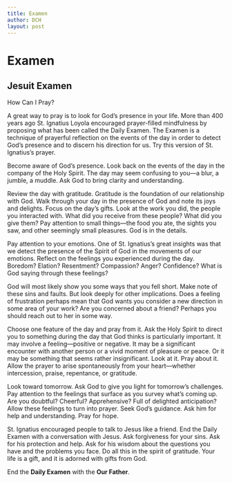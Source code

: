```yaml
---
title: Examen
author: DCH
layout: post
---
```

# Examen

## Jesuit Examen

How Can I Pray?

A great way to pray is to look for God’s presence in your life. More than 400 years ago St. Ignatius Loyola encouraged prayer-filled mindfulness by proposing what has been called the Daily Examen. The Examen is a technique of prayerful reflection on the events of the day in order to detect God’s presence and to discern his direction for us. Try this version of St. Ignatius’s prayer.

Become aware of God’s presence. Look back on the events of the day in the company of the Holy Spirit. The day may seem confusing to you—a blur, a jumble, a muddle. Ask God to bring clarity and understanding.

Review the day with gratitude. Gratitude is the foundation of our relationship with God. Walk through your day in the presence of God and note its joys and delights. Focus on the day’s gifts. Look at the work you did, the people you interacted with. What did you receive from these people? What did you give them? Pay attention to small things—the food you ate, the sights you saw, and other seemingly small pleasures. God is in the details.

Pay attention to your emotions. One of St. Ignatius’s great insights was that we detect the presence of the Spirit of God in the movements of our emotions. Reflect on the feelings you experienced during the day. Boredom? Elation? Resentment? Compassion? Anger? Confidence? What is God saying through these feelings?

God will most likely show you some ways that you fell short. Make note of these sins and faults. But look deeply for other implications. Does a feeling of frustration perhaps mean that God wants you consider a new direction in some area of your work? Are you concerned about a friend? Perhaps you should reach out to her in some way.

Choose one feature of the day and pray from it. Ask the Holy Spirit to direct you to something during the day that God thinks is particularly important. It may involve a feeling—positive or negative. It may be a significant encounter with another person or a vivid moment of pleasure or peace. Or it may be something that seems rather insignificant. Look at it. Pray about it. Allow the prayer to arise spontaneously from your heart—whether intercession, praise, repentance, or gratitude.

Look toward tomorrow. Ask God to give you light for tomorrow’s challenges. Pay attention to the feelings that surface as you survey what’s coming up. Are you doubtful? Cheerful? Apprehensive? Full of delighted anticipation? Allow these feelings to turn into prayer. Seek God’s guidance. Ask him for help and understanding. Pray for hope.

St. Ignatius encouraged people to talk to Jesus like a friend. End the Daily Examen with a conversation with Jesus. Ask forgiveness for your sins. Ask for his protection and help. Ask for his wisdom about the questions you have and the problems you face. Do all this in the spirit of gratitude. Your life is a gift, and it is adorned with gifts from God. 

End the **Daily Examen** with the **Our Father**.

